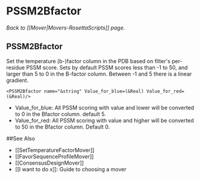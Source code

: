 # PSSM2Bfactor
*Back to [[Mover|Movers-RosettaScripts]] page.*
## PSSM2Bfactor

Set the temperature (b-)factor column in the PDB based on filter's per-residue PSSM score. Sets by default PSSM scores less than -1 to 50, and larger than 5 to 0 in the B-factor column. Between -1 and 5 there is a linear gradient.

```
<PSSM2Bfactor name="&string" Value_for_blue=(&Real) Value_for_red=(&Real)/>
```

-   Value\_for\_blue: All PSSM scoring with value and lower will be converted to 0 in the Bfactor column. default 5.
-   Value\_for\_red: All PSSM scoring with value and higher will be converted to 50 in the Bfactor column. Default 0.


##See Also

* [[SetTemperatureFactorMover]]
* [[FavorSequenceProfileMover]]
* [[ConsensusDesignMover]]
* [[I want to do x]]: Guide to choosing a mover